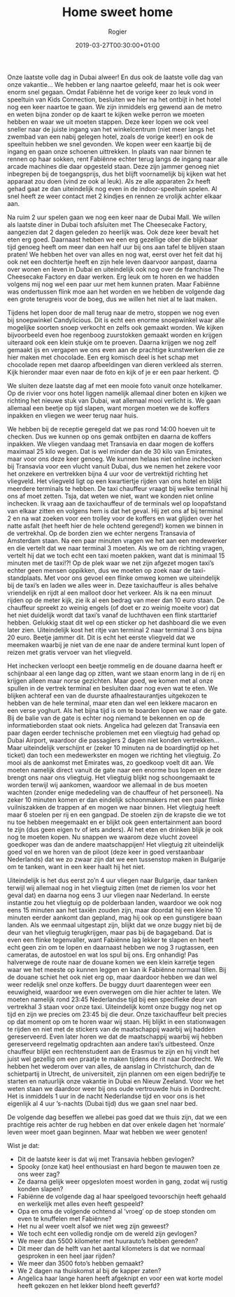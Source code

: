 ﻿---
title: Home sweet home
author: Rogier
type: post
date: 2019-03-27T00:30:00+01:00
url: /weblog/2019/03/27/home-sweet-home/
commentFolder: 2019-03-27-home-sweet-home
categories:
- Wereld trip 2019
images: ["13-dubai-creek-hotel.jpg"]
resources:
- src: 01-kids-connection.jpg
  title: Indoorspeeltuin Kids Connection in WAFI Mall Dubai
  params:
    imagegallery: true
- src: 02-kids-connection.jpg
  title: Indoorspeeltuin Kids Connection in WAFI Mall Dubai
  params:
    imagegallery: true
- src: 03-metro-dubai.jpg
  title: Dubai metro
  params:
    imagegallery: true
- src: 04-dubai-mall-aquarium.jpg
  title: Dubai Mall Aquarium
  params:
    imagegallery: true
- src: 05-cheese-cake-factory.jpg
  title: Cheesecake Factory Dubai
  params:
    imagegallery: true
- src: 06-candylicious.jpg
  title: Candylicious
  params:
    imagegallery: true
- src: 07-candylicious.jpg
  title: Candylicious
  params:
    imagegallery: true
- src: 08-candylicious.jpg
  title: Candylicious
  params:
    imagegallery: true
- src: 09-candylicious.jpg
  title: Candylicious
  params:
    imagegallery: true
- src: 10-candylicious.jpg
  title: Candylicious
  params:
    imagegallery: true
- src: 11-candylicious.jpg
  title: Candylicious
  params:
    imagegallery: true
- src: 12-candylicious.jpg
  title: Candylicious
  params:
    imagegallery: true
- src: 13-dubai-creek-hotel.jpg
  title: Uitzicht vanuit hotel op Dubai Creek
  params:
    imagegallery: true
    banner: true
- src: 14-regen-in-dubai.jpg
  title: Het regent terwijl we vertrekken uit Dubai
  params:
    imagegallery: true
- src: 15-fabienne-slaapt-vliegtuig.jpg
  title: Fabiënne slaapt in vliegtuig terug naar huis
  params:
    imagegallery: true

---
Onze laatste volle dag in Dubai alweer! En dus ook de laatste volle dag van onze vakantie… We hebben er lang naartoe geleefd, maar het is ook weer enorm snel gegaan. Omdat Fabiënne het de vorige keer zo leuk vond in speeltuin van Kids Connection, besluiten we hier na het ontbijt in het hotel nog een keer naartoe te gaan. We zijn inmiddels erg gewend aan de metro en weten bijna zonder op de kaart te kijken welke perron we moeten hebben en waar we uit moeten stappen. Deze keer lopen we ook veel sneller naar de juiste ingang van het winkelcentrum (niet meer langs het zwembad van een nabij gelegen hotel, zoals de vorige keer!) en ook de speeltuin hebben we snel gevonden. We kopen weer een kaartje bij de ingang en gaan onze schoenen uittrekken. In plaats van naar binnen te rennen op haar sokken, rent Fabiënne echter terug langs de ingang naar alle arcade machines die daar opgesteld staan. Deze zijn jammer genoeg niet inbegrepen bij de toegangsprijs, dus het blijft voornamelijk bij kijken wat het apparaat zou doen (vind ze ook al leuk). Als ze alle apparaten 2x heeft gehad gaat ze dan uiteindelijk nog even in de indoor-speeltuin spelen. Al snel heeft ze weer contact met 2 kindjes en rennen ze vrolijk achter elkaar aan.

Na ruim 2 uur spelen gaan we nog een keer naar de Dubai Mall. We willen als laatste diner in Dubai toch afsluiten met The Cheesecake Factory, aangezien dat 2 dagen geleden zo heerlijk was. Ook deze keer bevalt het eten erg goed. Daarnaast hebben we een erg gezellige ober die blijkbaar tijd genoeg heeft om meer dan een half uur bij ons aan tafel te blijven staan praten! We hebben het over van alles en nog wat, eerst over het feit dat hij ook net een dochtertje heeft en zijn hele leven daarvoor aanpast, daarna over wonen en leven in Dubai en uiteindelijk ook nog over de franchise The Cheesecake Factory en daar werken. Erg leuk om te horen en we hadden volgens mij nog wel een paar uur met hem kunnen praten. Maar Fabiënne was ondertussen flink moe aan het worden en we hebben de volgende dag een grote terugreis voor de boeg, dus we willen het niet al te laat maken.

Tijdens het lopen door de mall terug naar de metro, stoppen we nog even bij snoepwinkel Candylicious. Dit is echt een enorme snoepwinkel waar alle mogelijke soorten snoep verkocht en zelfs ook gemaakt worden. We kijken bijvoorbeeld even hoe regenboog zuurstokken gemaakt worden en krijgen uiteraard ook een klein stukje om te proeven. Daarna krijgen we nog zelf gemaakt ijs en vergapen we ons even aan de prachtige kunstwerken die ze hier maken met chocolade. Een erg komisch deel is het schap met chocolade repen met daarop afbeeldingen van dieren verkleed als sterren. Kijk hieronder maar even naar de foto en kijk of je er een paar herkent. 😊

We sluiten deze laatste dag af met een mooie foto vanuit onze hotelkamer. Op de rivier voor ons hotel liggen namelijk allemaal diner boten en kijken we richting het nieuwe stuk van Dubai, wat allemaal mooi verlicht is. We gaan allemaal een beetje op tijd slapen, want morgen moeten we de koffers inpakken en vliegen we weer terug naar huis.

We hebben bij de receptie geregeld dat we pas rond 14:00 hoeven uit te checken. Dus we kunnen op ons gemak ontbijten en daarna de koffers inpakken. We vliegen vandaag met Transavia en daar mogen de koffers maximaal 25 kilo wegen. Dat is wel minder dan de 30 kilo van Emirates, maar voor ons deze keer genoeg. We kunnen helaas niet online inchecken bij Transavia voor een vlucht vanuit Dubai, dus we nemen het zekere voor het onzekere en vertrekken bijna 4 uur voor de vertrektijd richting het vliegveld. Het vliegveld ligt op een kwartiertje rijden van ons hotel en blijkt meerdere terminals te hebben. De taxi chauffeur vraagt bij welke terminal hij ons af moet zetten. Tsja, dat weten we niet, want we konden niet online inchecken. Ik vraag aan de taxichauffeur of de terminals wel op loopafstand van elkaar zitten en volgens hem is dat het geval. Hij zet ons af bij terminal 2 en na wat zoeken voor een trolley voor de koffers en wat glijden over het natte asfalt (het heeft hier de hele ochtend geregend!) komen we binnen in de vertrekhal. Op de borden zien we echter nergens Transavia of Amsterdam staan. Na een paar minuten vragen we het aan een medewerker en die vertelt dat we naar terminal 3 moeten. Als we om de richting vragen, vertelt hij dat we toch echt een taxi moeten pakken, want dat is minimaal 15 minuten met de taxi!?! Op de plek waar we net zijn afgezet mogen taxi’s echter geen mensen oppikken, dus we moeten op zoek naar de taxi-standplaats. Met voor ons gevoel een flinke omweg komen we uiteindelijk bij de taxi’s en laden we alles weer in. Deze taxichauffeur is alles behalve vriendelijk en rijdt al een malloot door het verkeer. Als ik na een minuut rijden op de meter kijk, zie ik al een bedrag van meer dan 10 euro staan. De chauffeur spreekt zo weinig engels (of doet er zo weinig moeite voor) dat het niet duidelijk wordt dat taxi’s vanaf de luchthaven een flink starttarief hebben. Gelukkig staat dit wel op een sticker op het dashboard die we even later zien. Uiteindelijk kost het ritje van terminal 2 naar terminal 3 ons bijna 20 euro. Beetje jammer dit. Dit is echt het eerste vliegveld dat we meemaken waarbij je niet van de ene naar de andere terminal kunt lopen of reizen met gratis vervoer van het vliegveld.

Het inchecken verloopt een beetje rommelig en de douane daarna heeft er schijnbaar al een lange dag op zitten, want we staan enorm lang in de rij en krijgen alleen maar norse gezichten. Maar goed, we komen met al onze spullen in de vertrek terminal en besluiten daar nog even wat te eten. We blijken achteraf een van de duurste afhaalrestaurantjes uitgekozen te hebben van de hele terminal, maar eten dan wel een lekkere macaron en een verse yoghurt. Als het bijna tijd is om te boarden lopen we naar de gate. Bij de balie van de gate is echter nog niemand te bekennen en op de informatieborden staat ook niets. Angelica had gelezen dat Transavia een paar dagen eerder technische problemen met een vliegtuig had gehad op Dubai Airport, waardoor die passagiers 2 dagen niet konden vertrekken… Maar uiteindelijk verschijnt er (zeker 10 minuten na de boardingtijd op het ticket) dan toch een medewerkster en mogen we richting het vliegtuig. Zo mooi als de aankomst met Emirates was, zo goedkoop voelt dit aan. We moeten namelijk direct vanuit de gate naar een enorme bus lopen en deze brengt ons naar ons vliegtuig. Het vliegtuig blijkt nog schoongemaakt te worden terwijl wij aankomen, waardoor we allemaal in de bus moeten wachten (zonder enige mededeling van de chauffeur of het personeel). Na zeker 10 minuten komen er dan eindelijk schoonmakers met een paar flinke vuilniszakken de trappen af en mogen we naar binnen. Het vliegtuig heeft maar 6 stoelen per rij en een gangpad. De stoelen zijn de krapste die we tot nu toe hebben meegemaakt en er blijkt ook geen entertainment aan boord te zijn (dus geen eigen tv of iets anders). Al het eten en drinken blijk je ook nog te moeten kopen. Nu snappen we waarom deze vlucht zoveel goedkoper was dan de andere maatschappijen! Het vliegtuig zit uiteindelijk goed vol en we horen van de piloot (deze keer in goed verstaanbaar Nederlands) dat we zo zwaar zijn dat we een tussenstop maken in Bulgarije om te tanken, want in een keer haalt hij het niet. 

Uiteindelijk is het dus eerst zo’n 4 uur vliegen naar Bulgarije, daar tanken terwijl wij allemaal nog in het vliegtuig zitten (met de riemen los voor het geval dat) en daarna nog eens 3 uur vliegen naar Nederland. In eerste instantie zou het vliegtuig op de polderbaan landen, waardoor we ook nog eens 15 minuten aan het taxiën zouden zijn, maar doordat hij een kleine 10 minuten eerder aankomt dan gepland, mag hij ook op een gunstigere baan landen. Als we eenmaal uitgestapt zijn, blijkt dat we onze buggy niet bij de deur van het vliegtuig terugkrijgen, maar pas bij de bagageband. Dat is even een flinke tegenvaller, want Fabiënne lag lekker te slapen en heeft echt geen zin om te lopen en daarnaast hebben we nog 3 rugtassen, een cameratas, de autostoel en wat los spul bij ons. Erg onhandig! Pas halverwege de route naar de douane komen we een klein karretje tegen waar we het meeste op kunnen leggen en kan ik Fabiënne normaal tillen. Bij de douane schiet het ook niet erg op, maar daardoor hebben we dan wel weer redelijk snel onze koffers. De buggy duurt daarentegen weer een eeuwigheid, waardoor we even overwegen om die hier achter te laten. We moeten namelijk rond 23:45 Nederlandse tijd bij een specifieke deur van vertrekhal 3 staan voor onze taxi. Uiteindelijk komt onze buggy nog net op tijd en zijn we precies om 23:45 bij die deur. Onze taxichauffeur belt precies op dat moment op om te horen waar wij staan. Hij blijkt in een stationwagen te rijden en niet met de stickers van de maatschappij waarbij wij hadden gereserveerd. Even later horen we dat de maatschappij waarbij wij hebben gereserveerd regelmatig opdrachten aan andere taxi’s uitbesteed. Onze chauffeur blijkt een rechtenstudent aan de Erasmus te zijn en hij vindt het juist wel gezellig om een praatje te maken tijdens de rit naar Dordrecht. We hebben het wederom over van alles, de aanslag in Christchurch, dan de schietpartij in Utrecht, de universiteit, zijn plannen om een eigen bedrijfje te starten en natuurlijk onze vakantie in Dubai en Nieuw Zeeland. Voor we het weten staan we daardoor weer bij ons oude vertrouwde huis in Dordrecht. Het is inmiddels 1 uur in de nacht Nederlandse tijd en voor ons is het eigenlijk al 4 uur ’s-nachts (Dubai tijd) dus we gaan snel naar bed.

De volgende dag beseffen we allebei pas goed dat we thuis zijn, dat we een prachtige reis achter de rug hebben en dat over enkele dagen het ‘normale’ leven weer moet gaan beginnen. Maar wat hebben we weer genoten!

Wist je dat:

- Dit de laatste keer is dat wij met Transavia hebben gevlogen?
- Spooky (onze kat) heel enthousiast en hard begon te mauwen toen ze ons weer zag?
- Ze daarna gelijk weer opgesloten moest worden in gang, zodat wij rustig konden slapen?
- Fabiënne de volgende dag al haar speelgoed tevoorschijn heeft gehaald en werkelijk met alles even heeft gespeeld?
- Opa en oma de volgende ochtend al ‘vroeg’ op de stoep stonden om even te knuffelen met Fabiënne?
- Het nu al weer voelt alsof we niet weg zijn geweest?
- We toch echt een volledig rondje om de wereld zijn gevlogen?
- We meer dan 5500 kilometer met huurauto’s hebben gereden?
- Dit meer dan de helft van het aantal kilometers is dat we normaal gesproken in een heel jaar rijden?
- We meer dan 3500 foto’s hebben gemaakt?
- We 2 dagen na thuiskomst al bij de kapper zaten?
- Angelica haar lange haren heeft afgeknipt en voor een wat korte model heeft gekozen en het lekker blond heeft geverfd?